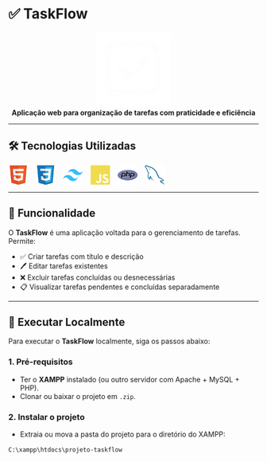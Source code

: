 # ✅ TaskFlow

<div align="center">
  <img src="./src/img/logo_task_flow.png" alt="TaskFlow Logo" height="150"/>
</div>

<div align="center">
  <strong>Aplicação web para organização de tarefas com praticidade e eficiência</strong>
</div>

---

## 🛠️ Tecnologias Utilizadas

<div align="center" style="display: flex; gap: 15px; flex-wrap: wrap;">
  <img src="https://raw.githubusercontent.com/devicons/devicon/master/icons/html5/html5-original.svg" alt="HTML" height="40" width="40">
  <img src="https://raw.githubusercontent.com/devicons/devicon/master/icons/css3/css3-original.svg" alt="CSS" height="40" width="40">
  <img src="https://raw.githubusercontent.com/devicons/devicon/master/icons/tailwindcss/tailwindcss-original.svg" alt="Tailwind" height="40" width="40">
  <img src="https://raw.githubusercontent.com/devicons/devicon/master/icons/javascript/javascript-plain.svg" alt="JavaScript" height="40" width="40">
  <img src="https://raw.githubusercontent.com/devicons/devicon/master/icons/php/php-original.svg" alt="PHP" height="40" width="40">
  <img src="https://raw.githubusercontent.com/devicons/devicon/master/icons/mysql/mysql-original.svg" alt="MySQL" height="40" width="40">
</div>

---

## 🚀 Funcionalidade

O **TaskFlow** é uma aplicação voltada para o gerenciamento de tarefas. Permite:
- ✅ Criar tarefas com título e descrição
- 🖊️ Editar tarefas existentes
- ❌ Excluir tarefas concluídas ou desnecessárias
- 📋 Visualizar tarefas pendentes e concluídas separadamente

---

## 🚀 Executar Localmente

Para executar o **TaskFlow** localmente, siga os passos abaixo:

### 1. Pré-requisitos

- Ter o **XAMPP** instalado (ou outro servidor com Apache + MySQL + PHP).
- Clonar ou baixar o projeto em `.zip`.

### 2. Instalar o projeto

- Extraia ou mova a pasta do projeto para o diretório do XAMPP:

```bash
C:\xampp\htdocs\projeto-taskflow


